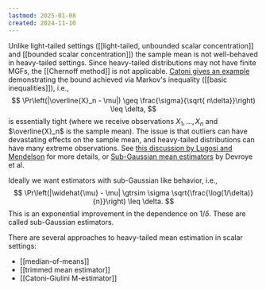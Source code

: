 ```yaml
---
lastmod: 2025-01-08
created: 2024-11-10
---
```


Unlike light-tailed settings ([[light-tailed, unbounded scalar concentration]] and [[bounded scalar concentration]]) the sample mean is not well-behaved in heavy-tailed settings. Since heavy-tailed distributions may not have finite MGFs, the [[Chernoff method]] is not applicable. [Catoni gives an example](https://arxiv.org/abs/1009.2048) demonstrating the bound achieved via Markov's inequality ([[basic inequalities]]), i.e., 
$$
\Pr\left(|\overline{X}_n - \mu|) \geq \frac{\sigma}{\sqrt{ n\delta}}\right) \leq \delta,
$$
is essentially tight (where we receive observations $X_1,\dots,X_n$ and $\overline{X}_n$ is the sample mean). The issue is that outliers can have devastating effects on the sample mean, and heavy-tailed distributions can have many extreme observations. See [this discussion by Lugosi and Mendelson](https://arxiv.org/pdf/1907.11391) for more details, or [Sub-Gaussian mean estimators](https://econ.upf.edu/~lugosi/subgaussian.pdf) by Devroye et al. 

Ideally we want estimators with sub-Gaussian like behavior, i.e., 
$$
\Pr\left(|\widehat{\mu} - \mu| \gtrsim \sigma \sqrt{\frac{\log(1/\delta)}{n}}\right) \leq \delta.
$$
This is an exponential improvement in the dependence on $1/\delta$. These are called sub-Gaussian estimators. 

There are several approaches to heavy-tailed mean estimation in scalar settings: 
- [[median-of-means]] 
- [[trimmed mean estimator]]
- [[Catoni-Giulini M-estimator]]
